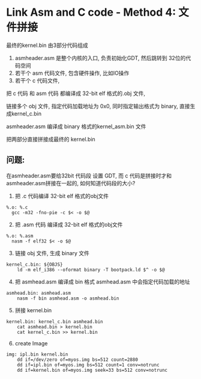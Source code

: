 # Link Asm and C code - Method 4: 文件拼接
最终的kernel.bin 由3部分代码组成
1. asmheader.asm 是整个内核的入口, 负责初始化GDT, 然后跳转到 32位的代码空间
2. 若干个 asm 代码文件, 包含硬件操作, 比如IO操作
3. 若干个 c 代码文件, 


把 c 代码 和 asm 代码 都编译成 32-bit elf 格式的.obj 文件, 

链接多个 obj 文件, 指定代码加载地址为 0x0, 同时指定输出格式为 binary, 直接生成kernel_c.bin

asmheader.asm 编译成 binary 格式的kernel_asm.bin 文件

把两部分直接拼接成最终的 kernel.bin


## 问题: 
在asmheader.asm要给32bit 代码段 设置 GDT, 而 c 代码是拼接时才和asmheader.asm拼接在一起的, 如何知道代码段的大小?

1. 把 .c 代码编译 32-bit elf 格式的obj文件
```
%.o: %.c
  gcc -m32 -fno-pie -c $< -o $@
```

2. 把 .asm 代码 编译成 32-bit elf 格式的obj文件
```
%.o: %.asm 
  nasm -f elf32 $< -o $@
```

3. 链接 obj 文件, 生成 binary 文件
```
kernel_c.bin: ${OBJS}
	ld -m elf_i386 --oformat binary -T bootpack.ld $^ -o $@
```

4. 把 asmhead.asm 编译成 bin 格式
asmhead.asm  中会指定代码加载的地址
```
asmhead.bin: asmhead.asm
	nasm -f bin asmhead.asm -o asmhead.bin
```

5. 拼接 kernel.bin
```
kernel.bin: kernel_c.bin asmhead.bin
	cat asmhead.bin > kernel.bin
	cat kernel_c.bin >> kernel.bin
```

6. create Image
```
img: ipl.bin kernel.bin
	dd if=/dev/zero of=myos.img bs=512 count=2880
	dd if=ipl.bin of=myos.img bs=512 count=1 conv=notrunc
	dd if=kernel.bin of=myos.img seek=33 bs=512 conv=notrunc
```


